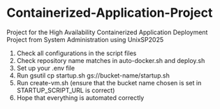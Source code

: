 # Containerized-Application-Project
Project for the High Availability Containerized Application Deployment Project from System Administration using UnixSP2025

1. Check all configurations in the script files
2. Check repository name matches in auto-docker.sh and deploy.sh
3. Set up your .env file
4. Run gsutil cp startup.sh gs://bucket-name/startup.sh
5. Run create-vm.sh (ensure that the bucket name chosen is set in STARTUP_SCRIPT_URL is correct)
6. Hope that everything is automated correctly